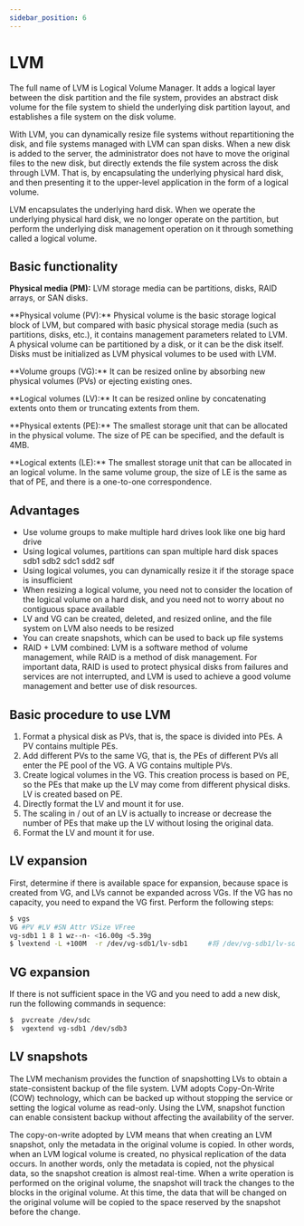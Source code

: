```yaml
---
sidebar_position: 6
---
```


# LVM

The full name of LVM is Logical Volume Manager. It adds a logical layer between the disk partition and the file system, provides an abstract disk volume for the file system to shield the underlying disk partition layout, and establishes a file system on the disk volume.

With LVM, you can dynamically resize file systems without repartitioning the disk, and file systems managed with LVM can span disks. When a new disk is added to the server, the administrator does not have to move the original files to the new disk, but directly extends the file system across the disk through LVM. That is, by encapsulating the underlying physical hard disk, and then presenting it to the upper-level application in the form of a logical volume.

LVM encapsulates the underlying hard disk. When we operate the underlying physical hard disk, we no longer operate on the partition, but perform the underlying disk management operation on it through something called a logical volume.

## Basic functionality

**Physical media (PM):** LVM storage media can be partitions, disks, RAID arrays, or SAN disks.

\*\*Physical volume (PV):\*\* Physical volume is the basic storage logical block of LVM, but compared with basic physical storage media (such as partitions, disks, etc.), it contains management parameters related to LVM. A physical volume can be partitioned by a disk, or it can be the disk itself. Disks must be initialized as LVM physical volumes to be used with LVM.

\*\*Volume groups (VG):\*\* It can be resized online by absorbing new physical volumes (PVs) or ejecting existing ones.

\*\*Logical volumes (LV):\*\* It can be resized online by concatenating extents onto them or truncating extents from them.

\*\*Physical extents (PE):\*\* The smallest storage unit that can be allocated in the physical volume. The size of PE can be specified, and the default is 4MB.

\*\*Logical extents (LE):\*\* The smallest storage unit that can be allocated in an logical volume. In the same volume group, the size of LE is the same as that of PE, and there is a one-to-one correspondence.

## Advantages

- Use volume groups to make multiple hard drives look like one big hard drive
- Using logical volumes, partitions can span multiple hard disk spaces sdb1 sdb2 sdc1 sdd2 sdf
- Using logical volumes, you can dynamically resize it if the storage space is insufficient
- When resizing a logical volume, you need not to consider the location of the logical volume on a hard disk, and you need not to worry about no contiguous space available
- LV and VG can be created, deleted, and resized online, and the file system on LVM also needs to be resized
- You can create snapshots, which can be used to back up file systems
- RAID + LVM combined: LVM is a software method of volume management, while RAID is a method of disk management. For important data, RAID is used to protect physical disks from failures and services are not interrupted, and LVM is used to achieve a good volume management and better use of disk resources.

## Basic procedure to use LVM

1. Format a physical disk as PVs, that is, the space is divided into PEs. A PV contains multiple PEs.
2. Add different PVs to the same VG, that is, the PEs of different PVs all enter the PE pool of the VG. A VG contains multiple PVs.
3. Create logical volumes in the VG. This creation process is based on PE, so the PEs that make up the LV may come from different physical disks. LV is created based on PE.
4. Directly format the LV and mount it for use.
5. The scaling in / out of an LV is actually to increase or decrease the number of PEs that make up the LV without losing the original data.
6. Format the LV and mount it for use.

## LV expansion

First, determine if there is available space for expansion, because space is created from VG, and LVs cannot be expanded across VGs. If the VG has no capacity, you need to expand the VG first. Perform the following steps:

```bash
$ vgs
VG #PV #LV #SN Attr VSize VFree
vg-sdb1 1 8 1 wz--n- <16.00g <5.39g
$ lvextend -L +100M  -r /dev/vg-sdb1/lv-sdb1     #将 /dev/vg-sdb1/lv-sdb 扩容 100M
```

## VG expansion

If there is not sufficient space in the VG and you need to add a new disk, run the following commands in sequence:

```bash
$  pvcreate /dev/sdc
$  vgextend vg-sdb1 /dev/sdb3
```

## LV snapshots

The LVM mechanism provides the function of snapshotting LVs to obtain a state-consistent backup of the file system. LVM adopts Copy-On-Write (COW) technology, which can be backed up without stopping the service or setting the logical volume as read-only. Using the LVM, snapshot function can enable consistent backup without affecting the availability of the server.

The copy-on-write adopted by LVM means that when creating an LVM snapshot, only the metadata in the original volume is copied. In other words, when an LVM logical volume is created, no physical replication of the data occurs. In another words, only the metadata is copied, not the physical data, so the snapshot creation is almost real-time. When a write operation is performed on the original volume, the snapshot will track the changes to the blocks in the original volume. At this time, the data that will be changed on the original volume will be copied to the space reserved by the snapshot before the change.
